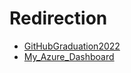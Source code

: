 # Redirection
- [GitHubGraduation2022](https://github.com/Y4HYA4/GitHubGraduation-2022/blob/main/README.md)
- [My_Azure_Dashboard](https://github.com/Y4HYA4/My_Azure_Dashboard/blob/main/README.md)
